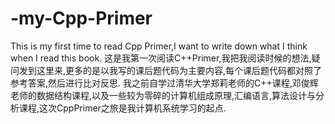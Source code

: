# -my-Cpp-Primer
This is my first time to read Cpp Primer,I want to write down what I think when I read this book.
这是我第一次阅读C++Primer,我把我阅读时候的想法,疑问发到这里来,更多的是以我写的课后题代码为主要内容,每个课后题代码都对照了参考答案,然后进行比对反思.
我之前自学过清华大学郑莉老师的C++课程,邓俊辉老师的数据结构课程,以及一些较为零碎的计算机组成原理,汇编语言,算法设计与分析课程,这次CppPrimer之旅是我计算机系统学习的起点.

